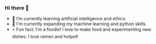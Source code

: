 ### Hi there 👋

<!--
**anniezhe0/anniezhe0** is a ✨ _special_ ✨ repository because its `README.md` (this file) appears on your GitHub profile.

Here are some ideas to get you started:

- 🔭 I’m currently working on ...
- 🌱 I’m currently learning ...
- 👯 I’m looking to collaborate on ...
- 🤔 I’m looking for help with ...
- 💬 Ask me about ...
- 📫 How to reach me: ...
- 😄 Pronouns: ...
- ⚡ Fun fact: ...
-->
- 🌱 I’m currently learning artificial intelligence and ethics.
- 🔭 I'm currently expanding my machine learning and python skills.
- ⚡ Fun fact: I'm a foodie! I love to make food and experimenting new dishes. I love ramen and hotpot!
